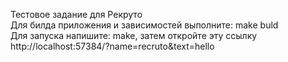 Тестовое задание для Рекруто\
Для билда приложения и зависимостей выполните: make buld\
Для запуска напишите: make, затем откройте эту ссылку http://localhost:57384/?name=recruto&text=hello
